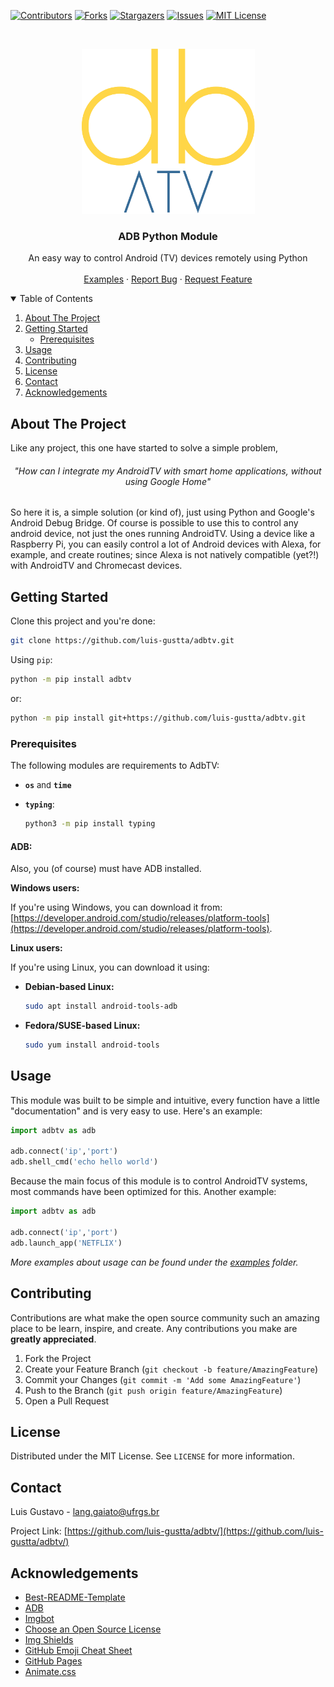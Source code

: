 <!--
Using thr Best-README-Template
-->

[![Contributors][contributors-shield]][contributors-url]
[![Forks][forks-shield]][forks-url]
[![Stargazers][stars-shield]][stars-url]
[![Issues][issues-shield]][issues-url]
[![MIT License][license-shield]][license-url]

<!-- PROJECT LOGO -->
<br />
<p align="center">
  <a href="https://github.com/luis-gustta/adbtv/">
    <img src="https://raw.githubusercontent.com/luis-gustta/adbtv/main/images/adbtv21.png" alt="Logo" width="277" height="264">
  </a>


  <h3 align="center">ADB Python Module</h3>

  <p align="center">
    An easy way to control Android (TV) devices remotely using Python
    <br />
    <br />
    <a href="https://github.com/luis-gustta/adbtv/examples/">Examples</a>
    ·
    <a href="https://github.com/luis-gustta/adbtv/issues">Report Bug</a>
    ·
    <a href="https://github.com/luis-gustta/adbtv/issues">Request Feature</a>
  </p>

</p>



<!-- TABLE OF CONTENTS -->

<details open="open">
  <summary>Table of Contents</summary>
  <ol>
    <li>
      <a href="#about-the-project">About The Project</a>
    </li>
    <li>
      <a href="#getting-started">Getting Started</a>
      <ul>
        <li><a href="#prerequisites">Prerequisites</a></li>
      </ul>
    </li>
    <li><a href="#usage">Usage</a></li>
    <li><a href="#contributing">Contributing</a></li>
    <li><a href="#license">License</a></li>
    <li><a href="#contact">Contact</a></li>
    <li><a href="#acknowledgements">Acknowledgements</a></li>
  </ol>
</details>


<!-- ABOUT THE PROJECT -->

## About The Project

Like any project, this one have started to solve a simple problem,
<h6 align="center">"How can I integrate my AndroidTV with smart home applications, without using Google Home"</h6> So here it is, a simple solution (or kind of), just using Python and Google's Android Debug Bridge. Of course is possible to use this to control any android device, not just the ones running AndroidTV. Using a device like a Raspberry Pi, you can easily control a lot of Android devices with Alexa, for example, and create routines; since Alexa is not natively compatible (yet?!) with AndroidTV and Chromecast devices.

<!-- GETTING STARTED -->
## Getting Started

Clone this project and you're done:

  ```sh
  git clone https://github.com/luis-gustta/adbtv.git
  ```

Using `pip`:
  ```sh
python -m pip install adbtv
  ```
or:
  ```sh
python -m pip install git+https://github.com/luis-gustta/adbtv.git
  ```
### Prerequisites

The following modules are requirements to AdbTV:

* **`os`**  <font size="2">and</font> **`time`**

* **`typing`**:
  ```sh
  python3 -m pip install typing
  ```

#### **ADB:**

Also, you (of course) must have ADB installed. 

**Windows users:**

If you're using Windows, you can download it from:
[https://developer.android.com/studio/releases/platform-tools](https://developer.android.com/studio/releases/platform-tools).

**Linux users:**

If you're using Linux, you can download it using:

* **Debian-based Linux:**
  ```sh
  sudo apt install android-tools-adb
  ```

* **Fedora/SUSE-based Linux:**
  ```sh
  sudo yum install android-tools
  ```

## Usage

This module was built to be simple and intuitive, every function have a little "documentation" and is very easy to use. Here's an example:

```python
import adbtv as adb

adb.connect('ip','port')
adb.shell_cmd('echo hello world')
```

Because the main focus of this module is to control AndroidTV systems, most commands have been optimized for this. Another example:

```python
import adbtv as adb

adb.connect('ip','port')
adb.launch_app('NETFLIX')
```

_More examples about usage can be found under the [examples](https://github.com/luis-gustta/adbtv/examples) folder._


<!-- CONTRIBUTING -->
## Contributing

Contributions are what make the open source community such an amazing place to be learn, inspire, and create. Any contributions you make are **greatly appreciated**.

1. Fork the Project
2. Create your Feature Branch (`git checkout -b feature/AmazingFeature`)
3. Commit your Changes (`git commit -m 'Add some AmazingFeature'`)
4. Push to the Branch (`git push origin feature/AmazingFeature`)
5. Open a Pull Request



<!-- LICENSE -->
## License

Distributed under the MIT License. See `LICENSE` for more information.



<!-- CONTACT -->
## Contact

Luis Gustavo - lang.gaiato@ufrgs.br

Project Link: [https://github.com/luis-gustta/adbtv/](https://github.com/luis-gustta/adbtv/)



<!-- ACKNOWLEDGEMENTS -->

## Acknowledgements
* [Best-README-Template](https://github.com/othneildrew/Best-README-Template)
* [ADB](https://developer.android.com/studio/command-line/adb)
* [Imgbot](https://imgbot.net/docs/)
* [Choose an Open Source License](https://choosealicense.com)
* [Img Shields](https://shields.io)
* [GitHub Emoji Cheat Sheet](https://www.webpagefx.com/tools/emoji-cheat-sheet)
* [GitHub Pages](https://pages.github.com)
* [Animate.css](https://daneden.github.io/animate.css)

<!-- MARKDOWN LINKS & IMAGES -->
<!-- https://www.markdownguide.org/basic-syntax/#reference-style-links -->
[contributors-shield]: https://img.shields.io/github/contributors/luis-gustta/adbtv.svg?style=for-the-badge
[contributors-url]: https://github.com/luis-gustta/adbtv/graphs/contributors
[forks-shield]: https://img.shields.io/github/forks/luis-gustta/adbtv.svg?style=for-the-badge
[forks-url]: https://github.com/luis-gustta/adbtv/network/members
[stars-shield]: https://img.shields.io/github/stars/luis-gustta/adbtv.svg?style=for-the-badge
[stars-url]: https://github.com/luis-gustta/adbtv/stargazers
[issues-shield]: https://img.shields.io/github/issues/luis-gustta/adbtv.svg?style=for-the-badge
[issues-url]: https://github.com/luis-gustta/adbtv/issues
[license-shield]: https://img.shields.io/github/license/luis-gustta/adbtv.svg?style=for-the-badge
[license-url]: https://github.com/luis-gustta/adbtv/master/LICENSE.txt
